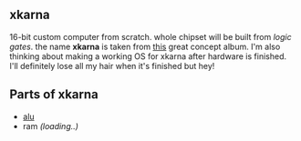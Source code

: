 xkarna
--------

16-bit custom computer from scratch. whole chipset will be built from *logic gates*. the
name **xkarna** is taken from [this](https://www.youtube.com/watch?v=fST82QdMkpM) great
concept album. I'm also thinking about making a working OS for xkarna after hardware is
finished. I'll definitely lose all my hair when it's finished but hey!

Parts of xkarna
-----------------------------------------

* [alu](alu/)
* ram _(loading..)_
